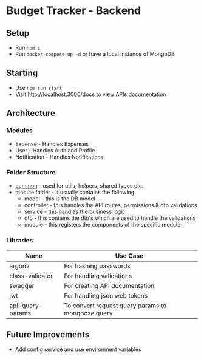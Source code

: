 # Budget Tracker - Backend

## Setup

* Run `npm i`
* Run `docker-compose up -d` or have a local instance of MongoDB

## Starting

* Use `npm run start`
* Visit <http://localhost:3000/docs> to view APIs documentation

## Architecture

### Modules

* Expense - Handles Expenses
* User - Handles Auth and Profile
* Notification - Handles Notifications

### Folder Structure

* [common](src/common) - used for utils, helpers, shared types etc.
* module folder - it usually contains the following:
  * model - this is the DB model
  * controller - this handles the API routes, permissions & dto validations
  * service - this handles the business logic
  * dto - this contains the dto's which are used to handle the validations
  * module - this registers the components of the specific module

### Libraries

| Name             | Use Case                                          |
| ---------------- | ------------------------------------------------- |
| argon2           | For hashing passwords                             |
| class-validator  | For handling validations                          |
| swagger          | For creating API documentation                    |
| jwt              | For handling json web tokens                      |
| api-query-params | To convert request query params to mongoose query |

## Future Improvements

* Add config service and use environment variables
